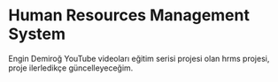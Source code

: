 
# Human Resources Management System

Engin Demiroğ YouTube videoları eğitim serisi projesi olan hrms projesi, proje ilerledikçe güncelleyeceğim.
